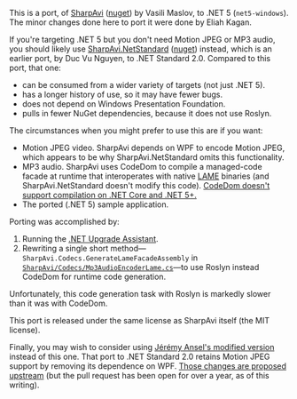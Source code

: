 This is a port, of [SharpAvi](https://github.com/baSSiLL/SharpAvi)
([nuget](https://www.nuget.org/packages/SharpAvi/)) by Vasili Maslov, to .NET 5
(`net5-windows`). The minor changes done here to port it were done by Eliah
Kagan.

If you're targeting .NET 5 but you don't need Motion JPEG or MP3 audio, you
should likely use
[SharpAvi.NetStandard](https://github.com/nguyenvuduc/SharpAvi)
([nuget](https://www.nuget.org/packages/SharpAvi.NetStandard/)) instead, which
is an earlier port, by Duc Vu Nguyen, to .NET Standard 2.0. Compared to this
port, that one:

- can be consumed from a wider variety of targets (not just .NET 5).
- has a longer history of use, so it may have fewer bugs.
- does not depend on Windows Presentation Foundation.
- pulls in fewer NuGet dependencies, because it does not use Roslyn.

The circumstances when you might prefer to use this are if you want:

- Motion JPEG video. SharpAvi depends on WPF to encode Motion JPEG, which
  appears to be why SharpAvi.NetStandard omits this functionality.
- MP3 audio. SharpAvi uses CodeDom to compile a managed-code facade at runtime
  that interoperates with native [LAME](https://lame.sourceforge.io/) binaries
  (and SharpAvi.NetStandard doesn't modify this code). [CodeDom doesn't support
  compilation on .NET Core and .NET
  5+.](https://docs.microsoft.com/en-us/dotnet/core/compatibility/unsupported-apis#systemcodedomcompiler)
- The ported (.NET 5) sample application.

Porting was accomplished by:

1. Running the [.NET Upgrade
   Assistant](https://aka.ms/dotnet-upgrade-assistant-overview).
2. Rewriting a single short
   method&mdash;`SharpAvi.Codecs.GenerateLameFacadeAssembly` in
   [`SharpAvi/Codecs/Mp3AudioEncoderLame.cs`](https://github.com/EliahKagan/SharpAvi/blob/master/SharpAvi/Codecs/Mp3AudioEncoderLame.cs)&mdash;to
   use Roslyn instead CodeDom for runtime code generation.

Unfortunately, this code generation task with Roslyn is markedly slower than it
was with CodeDom.

This port is released under the same license as SharpAvi itself (the MIT
license).

Finally, you may wish to consider using [Jérémy Ansel's modified
version](https://github.com/JeremyAnsel/SharpAvi/tree/net_standard) instead of
this one. That port to .NET Standard 2.0 retains Motion JPEG support by
removing its dependence on WPF. [Those changes are proposed
upstream](https://github.com/baSSiLL/SharpAvi/pull/27) (but the pull request
has been open for over a year, as of this writing).
